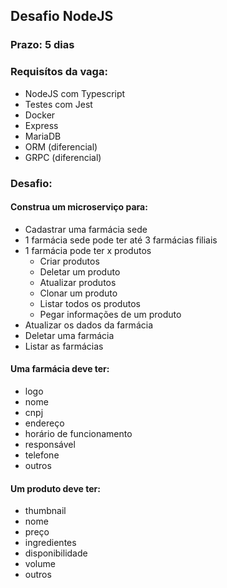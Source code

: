 ## Desafio NodeJS 

### Prazo: 5 dias

### Requisítos da vaga:
- NodeJS com Typescript
- Testes com Jest
- Docker 
- Express
- MariaDB
- ORM (diferencial)
- GRPC (diferencial)

### Desafio:
#### Construa um microserviço para: 
- Cadastrar uma farmácia sede
- 1 farmácia sede pode ter até 3 farmácias filiais
- 1 farmácia pode ter x produtos 
    - Criar produtos
    - Deletar um produto
    - Atualizar produtos
    - Clonar um produto
    - Listar todos os produtos
    - Pegar informações de um produto
- Atualizar os dados da farmácia
- Deletar uma farmácia
- Listar as farmácias

#### Uma farmácia deve ter:
  - logo
  - nome
  - cnpj
  - endereço
  - horário de funcionamento
  - responsável
  - telefone
  - outros

#### Um produto deve ter:
  - thumbnail
  - nome
  - preço
  - ingredientes
  - disponibilidade
  - volume
  - outros
